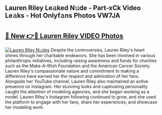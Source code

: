 ## Lauren Riley Le𝚊ked N𝚞de - Part-xCk Video Le𝚊ks - Hot Onlyf𝚊ns Photos VW7JA

# <h2><a href="http://ab49110.deff.icu/?id=Lauren+Riley">🔗 New 👉🔴 Lauren Riley VIDEO Photos</a></h2>

[![Lauren Riley N𝚞des](https://i.imgur.com/rIISA9y.gif)](http://ab49110.deff.icu/?id=Lauren+Riley)
Despite the controversies, Lauren Riley's heart shines through her charitable endeavors. She has been involved in various philanthropic initiatives, including raising awareness and funds for charities such as the Make-A-Wish Foundation and the American Cancer Society. Lauren Riley's compassionate nature and commitment to making a difference have earned her the respect and admiration of her fans. Alongside her YouTube channel, Lauren Riley also maintained an active presence on Instagram. Her stunning looks and captivating personality caught the attention of modeling agencies, and she began working as a model. Lauren Riley's Instagram following continued to grow, and she used the platform to engage with her fans, share her experiences, and showcase her modeling work.
